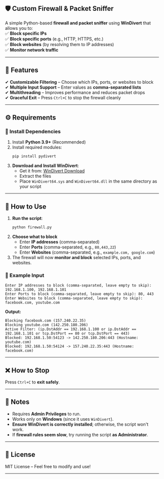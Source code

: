 ## **🛡️ Custom Firewall & Packet Sniffer**
A simple Python-based **firewall and packet sniffer** using **WinDivert** that allows you to:  
✅ **Block specific IPs**  
✅ **Block specific ports** (e.g., HTTP, HTTPS, etc.)  
✅ **Block websites** (by resolving them to IP addresses)  
✅ **Monitor network traffic**  

---

## **🚀 Features**
✔ **Customizable Filtering** – Choose which IPs, ports, or websites to block  
✔ **Multiple Input Support** – Enter values as **comma-separated lists**  
✔ **Multithreading** – Improves performance and reduces packet drops  
✔ **Graceful Exit** – Press `Ctrl+C` to stop the firewall cleanly  

---

## **⚙️ Requirements**
### **🔹 Install Dependencies**
1. Install **Python 3.9+** (Recommended)
2. Install required modules:
   ```bash
   pip install pydivert
   ```
3. **Download and Install WinDivert**:  
   - Get it from: [WinDivert Download](https://reqrypt.org/windivert.html)  
   - Extract the files  
   - Place `WinDivert64.sys` and `WinDivert64.dll` in the same directory as your script  

---

## **📝 How to Use**
1. **Run the script**:  
   ```bash
   python firewall.py
   ```
2. **Choose what to block**  
   - Enter **IP addresses** (comma-separated)  
   - Enter **Ports** (comma-separated, e.g., `80,443,22`)  
   - Enter **Websites** (comma-separated, e.g., `example.com, google.com`)  
3. The firewall will now **monitor and block** selected IPs, ports, and websites.

### **🎯 Example Input**
```
Enter IP addresses to block (comma-separated, leave empty to skip): 192.168.1.100, 192.168.1.101
Enter Ports to block (comma-separated, leave empty to skip): 80, 443
Enter Websites to block (comma-separated, leave empty to skip): facebook.com, youtube.com
```
**Output:**  
```
Blocking facebook.com (157.240.22.35)
Blocking youtube.com (142.250.180.206)
Active Filter: (ip.DstAddr == 192.168.1.100 or ip.DstAddr == 192.168.1.101 or tcp.DstPort == 80 or tcp.DstPort == 443)
Blocked: 192.168.1.50:54123 -> 142.250.180.206:443 (Hostname: youtube.com)
Blocked: 192.168.1.50:54124 -> 157.240.22.35:443 (Hostname: facebook.com)
```

---

## **❌ How to Stop**
Press `Ctrl+C` to **exit safely**.

---

## **📌 Notes**
- Requires **Admin Privileges** to run.  
- Works only on **Windows** (since it uses `WinDivert`).  
- **Ensure WinDivert is correctly installed**; otherwise, the script won't work.  
- If **firewall rules seem slow**, try running the script **as Administrator**.

---

## **📜 License**
MIT License – Feel free to modify and use!  

---

